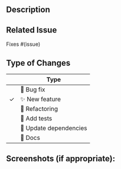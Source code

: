## Description
<!--- Please include a summary of the changes. Please also include relevant motivation and context. List any dependencies that are required for this change.-->

## Related Issue
Fixes #(issue)

## Type of Changes

<!-- Put an `✓` for the applicable box: -->

|     | Type                       |
| --- | -------------------------- |
|     | :bug: Bug fix              |
| ✓   | :sparkles: New feature     |
|     | :hammer: Refactoring       |
|     | :100: Add tests            |
|     | :link: Update dependencies |
|     | :scroll: Docs              |

## Screenshots (if appropriate):
